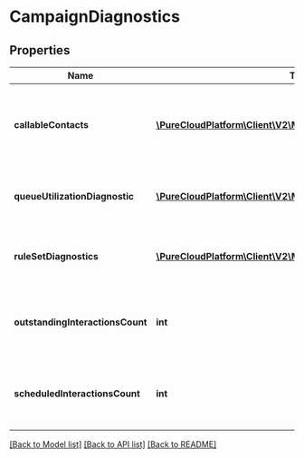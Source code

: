 # CampaignDiagnostics

## Properties
Name | Type | Description | Notes
------------ | ------------- | ------------- | -------------
**callableContacts** | [**\PureCloudPlatform\Client\V2\Model\CallableContactsDiagnostic**](CallableContactsDiagnostic.md) | Campaign properties that can impact which contacts are callable | [optional] 
**queueUtilizationDiagnostic** | [**\PureCloudPlatform\Client\V2\Model\QueueUtilizationDiagnostic**](QueueUtilizationDiagnostic.md) | Information regarding the campaign&#39;s queue | [optional] 
**ruleSetDiagnostics** | [**\PureCloudPlatform\Client\V2\Model\RuleSetDiagnostic[]**](RuleSetDiagnostic.md) | Information regarding the campaign&#39;s rule sets | [optional] 
**outstandingInteractionsCount** | **int** | Current number of outstanding interactions on the campaign | [optional] 
**scheduledInteractionsCount** | **int** | Current number of scheduled interactions on the campaign | [optional] 

[[Back to Model list]](../README.md#documentation-for-models) [[Back to API list]](../README.md#documentation-for-api-endpoints) [[Back to README]](../README.md)


